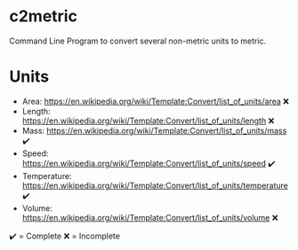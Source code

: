 # c2metric

Command Line Program to convert several non-metric units to metric.

# Units

* Area: https://en.wikipedia.org/wiki/Template:Convert/list_of_units/area ❌
* Length: https://en.wikipedia.org/wiki/Template:Convert/list_of_units/length ❌
* Mass: https://en.wikipedia.org/wiki/Template:Convert/list_of_units/mass ✔️
* Speed: https://en.wikipedia.org/wiki/Template:Convert/list_of_units/speed ✔️
* Temperature: https://en.wikipedia.org/wiki/Template:Convert/list_of_units/temperature ✔️
* Volume: https://en.wikipedia.org/wiki/Template:Convert/list_of_units/volume ❌

✔️ = Complete
❌ = Incomplete